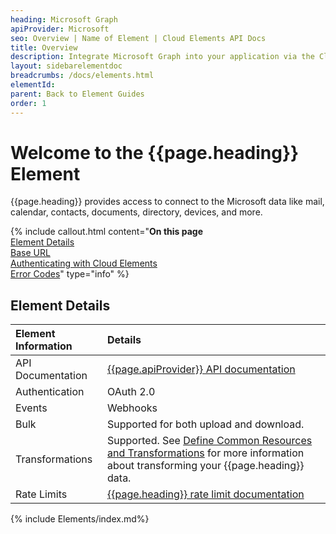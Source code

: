 ```yaml
---
heading: Microsoft Graph
apiProvider: Microsoft
seo: Overview | Name of Element | Cloud Elements API Docs
title: Overview
description: Integrate Microsoft Graph into your application via the Cloud Elements APIs.
layout: sidebarelementdoc
breadcrumbs: /docs/elements.html
elementId:
parent: Back to Element Guides
order: 1
---
```


# Welcome to the {{page.heading}} Element

{{page.heading}} provides access to connect to the Microsoft data like mail, calendar, contacts, documents, directory, devices, and more.

{% include callout.html content="<strong>On this page</strong></br><a href=#element-details>Element Details</a></br><a href=#base-url>Base URL</a></br><a href=#authenticating-with-cloud-elements>Authenticating with Cloud Elements</a></br><a href=#error-codes>Error Codes</a>" type="info" %}

## Element Details

| Element Information | Details     |
| :------------- | :------------- |
| API Documentation | [{{page.apiProvider}} API documentation](https://www.google.com/search?q={{page.heading}}+api+documentation) |
| Authentication | OAuth 2.0  |
| Events | Webhooks |
| Bulk | Supported for both upload and download. |
| Transformations | Supported. See [Define Common Resources and Transformations](/docs/guides/common-resources/index.html) for more information about transforming your {{page.heading}} data.|
| Rate Limits | [{{page.heading}} rate limit documentation](https://www.google.com/search?q={{page.heading}}+api+rate+limits)|

{% include Elements/index.md%}
